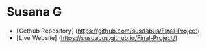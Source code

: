 # Susana G

- [Gethub Repository] (https://github.com/susdabus/Final-Project)
- [Live Website] (https://susdabus.github.io/Final-Project/)

